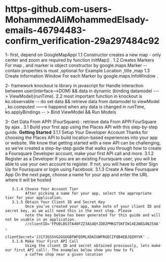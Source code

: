 # https-github.com-users-MohammedAliMohammedElsady-emails-46794483-confirm_verification-29a297484c92




1- first, depend on GoogleMapAppi
  1.1 Constructor creates a new map - only center and zoom are required by function initMap() .
  1.2 Creates Markers For map , and marker is object constructor by google.maps.Marker -- contain properties is must ,optional for Example Location ,title ,map 
  1.3 Create Information Window For each  Marker by google.maps.InfoWindow .
 

2- framework knockout is library in javascript for Handle interaction between user(interface-->DOM) && data in dynamic (binding 
datamodel ---> ViewModel)(runTime).
   2.2 most important function in knockout is ko.observable -- do set data && retrieve data from datamodel to viewModel ,
   ko.computed ---> happend when any data is changed in runTime,
   ko.applyBindings  -- > Bind ViewModel && Run Models

3- Get Data From APPI (FourSquare) : retrieve data From APPI FourSquare by ajax .
   3.1 Build your first app using the Places API with this step-by-step guide.
     **Getting Started**
       3.1.1 Setup Your Developer Account
             Thanks for choosing the Places API to build location-based experiences into your app or website. We know that getting 
             started with a new API can be challenging, so we’ve created a step-by-step guide that walks you through how to create a 
             Foursquare Developer account, make your first API call and more.
       3.1.2 Register as a Developer
             If you are an existing Foursquare user, you will be able to use your own account to register. If not, you will have to 
             either Sign Up for Foursquare or login using Facebook.
       3.1.3 Create A New Foursquare App
             On the next page, choose a name for your app and enter the URL where it will be hosted

       3.1.4 Choose Your Account Tier
             After picking a name for your app, select the appropriate tier for your application.
       3.1.5 Obtain Your Client ID and Secret Key
             Once you’ve created your app, make note of your client ID and secret key, as we will need this in the next step. Please 
             note the key below has been generated for this guide and will not be usable in an application.
             //clientID='FPU0LB53TA40FZZ3AS4QYJDD2PMKGTSKFIW14E2WEG4NJ5XA' , 
             clientSecret='JJ1T3GSSVG2GGUGBTWFQ5MLXDAIUWFRGECIFQB4EBJQZHYVK' .
       3.1.6 Make Your First API Call
             Using the client ID and secret obtained previously, lets make our first API call!. The examples below show you how to fi 
             a coffee shop near a given location
 
